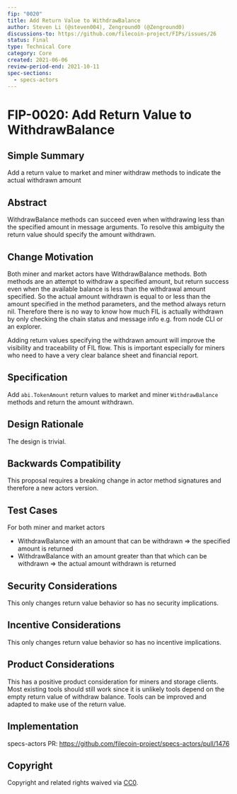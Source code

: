 ```yaml
---
fip: "0020"
title: Add Return Value to WithdrawBalance
author: Steven Li (@steven004), Zenground0 (@Zenground0)
discussions-to: https://github.com/filecoin-project/FIPs/issues/26
status: Final
type: Technical Core
category: Core
created: 2021-06-06
review-period-end: 2021-10-11
spec-sections: 
  - specs-actors
---
```


<!--You can leave these HTML comments in your merged FIP and delete the visible duplicate text guides, they will not appear and may be helpful to refer to if you edit it again. This is the suggested template for new FIPs. Note that a FIP number will be assigned by an editor. When opening a pull request to submit your FIP, please use an abbreviated title in the filename, `fip-draft_title_abbrev.md`. The title should be 44 characters or less.-->

# FIP-0020: Add Return Value to WithdrawBalance

## Simple Summary
<!--"If you can't explain it simply, you don't understand it well enough." Provide a simplified and layman-accessible explanation of the FIP.-->
Add a return value to market and miner withdraw methods to indicate the actual withdrawn amount

## Abstract
<!--A short (~200 word) description of the technical issue being addressed.-->
WithdrawBalance methods can succeed even when withdrawing less than the specified amount in message arguments. To resolve this ambiguity the return value should specify the amount withdrawn.

## Change Motivation
<!--The motivation is critical for FIPs that want to change the Filecoin protocol. It should clearly explain why the existing protocol specification is inadequate to address the problem that the FIP solves. FIP submissions without sufficient motivation may be rejected outright.-->

Both miner and market actors have WithdrawBalance methods.  Both methods are an attempt to withdraw a specified amount, but return success even when the available balance is less than the withdrawal amount specified.  So the actual amount withdrawn is equal to or less than the amount specified in the method parameters, and the method always return nil. Therefore there is no way to know how much FIL is actually withdrawn by only checking the chain status and message info e.g. from node CLI or an explorer.

Adding return values specifying the withdrawn amount will improve the visibility and traceability of FIL flow. This is important especially for miners who need to have a very clear balance sheet and financial report.

## Specification
<!--The technical specification should describe the syntax and semantics of any new feature. The specification should be detailed enough to allow competing, interoperable implementations for any of the current Filecoin implementations. -->
Add `abi.TokenAmount` return values to market and miner `WithdrawBalance` methods and return the amount withdrawn. 

## Design Rationale
<!--The rationale fleshes out the specification by describing what motivated the design and why particular design decisions were made. It should describe alternate designs that were considered and related work, e.g. how the feature is supported in other languages. The rationale may also provide evidence of consensus within the community, and should discuss important objections or concerns raised during discussion.-->
The design is trivial.

## Backwards Compatibility
<!--All FIPs that introduce backwards incompatibilities must include a section describing these incompatibilities and their severity. The FIP must explain how the author proposes to deal with these incompatibilities. FIP submissions without a sufficient backwards compatibility treatise may be rejected outright.-->
This proposal requires a breaking change in actor method signatures and therefore a new actors version.

## Test Cases
<!--Test cases for an implementation are mandatory for FIPs that are affecting consensus changes. Other FIPs can choose to include links to test cases if applicable.-->
For both miner and market actors
* WithdrawBalance with an amount that can be withdrawn => the specified amount is returned
* WithdrawBalance with an amount greater than that which can be withdrawn => the actual amount withdrawn is returned

## Security Considerations
<!--All FIPs must contain a section that discusses the security implications/considerations relevant to the proposed change. Include information that might be important for security discussions, surfaces risks and can be used throughout the life cycle of the proposal. E.g. include security-relevant design decisions, concerns, important discussions, implementation-specific guidance and pitfalls, an outline of threats and risks and how they are being addressed. FIP submissions missing the "Security Considerations" section will be rejected. A FIP cannot proceed to status "Final" without a Security Considerations discussion deemed sufficient by the reviewers.-->
This only changes return value behavior so has no security implications.

## Incentive Considerations
<!--All FIPs must contain a section that discusses the incentive implications/considerations relative to the proposed change. Include information that might be important for incentive discussion. A discussion on how the proposed change will incentivize reliable and useful storage is required. FIP submissions missing the "Incentive Considerations" section will be rejected. An FIP cannot proceed to status "Final" without a Incentive Considerations discussion deemed sufficient by the reviewers.-->
This only changes return value behavior so has no incentive implications.

## Product Considerations
<!--All FIPs must contain a section that discusses the product implications/considerations relative to the proposed change. Include information that might be important for product discussion. A discussion on how the proposed change will enable better storage-related goods and services to be developed on Filecoin. FIP submissions missing the "Product Considerations" section will be rejected. An FIP cannot proceed to status "Final" without a Product Considerations discussion deemed sufficient by the reviewers.-->
This has a positive product consideration for miners and storage clients.  Most existing tools should still work since it is unlikely tools depend on the empty return value of withdraw balance.  Tools can be improved and adapted to make use of the return value.

## Implementation
<!--The implementations must be completed before any core FIP is given status "Final", but it need not be completed before the FIP is accepted. While there is merit to the approach of reaching consensus on the specification and rationale before writing code, the principle of "rough consensus and running code" is still useful when it comes to resolving many discussions of API details.-->
specs-actors PR: https://github.com/filecoin-project/specs-actors/pull/1476

## Copyright
Copyright and related rights waived via [CC0](https://creativecommons.org/publicdomain/zero/1.0/).
